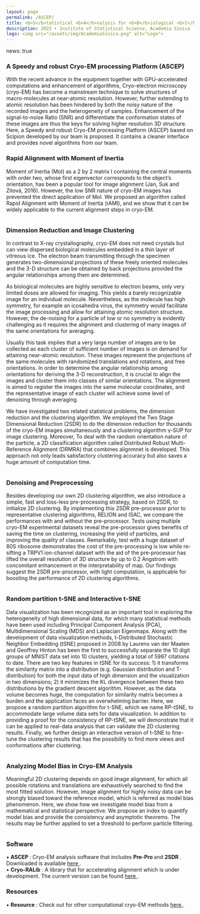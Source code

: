```yaml
---
layout: page
permalink: /ASCEP/
title: <b>S</b>tatistical <b>A</b>nalysis for <b>B</b>iological <b>I</b>mage <b>D</b>ata
description: 2023 • Institute of Statistical Science, Academia Sinica
logo: <img src="/assets/img/AcademiaSinica.png" alt="Logo">   
---
```

<!--{{ '/assets/img/AcademiaSinica.png' | relative_url }}  /assets/img/AcademiaSinica.png-->
news: true
### A Speedy and robust Cryo-EM processing Platform (ASCEP)
With the recent advance in the equipment together with GPU-accelerated computations and enhancement of algorithms, Cryo-electron microscopy (cryo-EM) has become a mainstream technique to solve structures of macro-molecules at near-atomic resolution. However, further extending to atomic resolution has been hindered by both the noisy nature of the recorded images and the heterogeneity of samples. Enhancement of the signal-to-noise Ratio (SNR) and differentiate the conformation states of these images are thus the keys for solving higher resolution 3D structure. Here, a Speedy and robust Cryo-EM processing Platform (ASCEP) based on Scipion developed by our team is proposed. It contains a cleaner interface and provides novel algorithms from our team.



### Rapid Alignment with Moment of Inertia
Moment of Inertia (MoI) as a 2 by 2 matrix I containing the central moments with order two, whose first eigenvector corresponds to the object’s orientation, has been a popular tool for image alignment (Jan, Suk and Zitová, 2016). However, the low SNR nature of cryo-EM images has prevented the direct application of MoI. We proposed an algorithm called Rapid Alignment with Moment of Inertia (rAMI), and we show that it can be widely applicable to the current alignment steps in cryo-EM. 

<div class="row">
    <div class="col-sm mt-3 mt-md-0">
        <img class="img-fluid rounded z-depth-1" src="{{ '/assets/img/MOI2.PNG' | relative_url }}" alt="" title="example image"/>
    </div>
</div>


### Dimension Reduction and Image Clustering
In contrast to X-ray crystallography, cryo-EM does not need crystals but can view dispersed biological molecules embedded in a thin layer of vitreous ice. The electron beam transmitting through the specimen generates two-dimensional projections of these freely oriented molecules and the 3-D structure can be obtained by back projections provided the angular relationships among them are determined.

As biological molecules are highly sensitive to electron beams, only very limited doses are allowed for imaging. This yields a barely recognizable image for an individual molecule. Nevertheless, as the molecule has high symmetry, for example an icosahedra virus, the symmetry would facilitate the image processing and allow for attaining atomic resolution structure. However, the de-noising for a particle of low or no symmetry is evidently challenging as it requires the alignment and clustering of many images of the same orientations for averaging.

Usually this task implies that a very large number of images are to be collected as each cluster of sufficient number of images is on demand for attaining near-atomic resolution. These images represent the projections of the same molecules with randomized translations and rotations, and free orientations. In order to determine the angular relationship among orientations for deriving the 3-D reconstruction, it is crucial to align the images and cluster them into classes of similar orientations. The alignment is aimed to register the images into the same molecular coordinates, and the representative image of each cluster will achieve some level of  denoising through averaging.

We have investigated two related statistical problems, the dimension reduction and the clustering algorithm. We employed the Two Stage Dimensional Reduction (2SDR) to do the dimension reduction for thousands of the cryo-EM images simultaneously and a clustering algorithm γ-SUP for image clustering.  Moreover, To deal with the random orientation nature of the particle, a 2D classification algorithm called Distributed Robust Multi-Reference Alignment (DRMRA) that combines alignmnet is developed. This approach not only leads satisfactory clustering accuracy but also saves a huge amount of computation time.

<div class="row">
    <div class="col-sm mt-3 mt-md-0">
        <img class="img-fluid rounded z-depth-1" src="{{ '/assets/img/about-1.jpg' | relative_url }}" alt="" title="example image"/>
    </div>
</div>

### Denoising and Preprocessing
Besides developing our own 2D clustering algorithm, we also introduce a simple, fast and loss-less pre-processing strategy, based on 2SDR, to initialize 2D clustering.  By implementing this 2SDR pre-processor prior to representative clustering algorithms, RELION and ISAC, we compare the performances with and without the pre-processor. Tests using multiple cryo-EM experimental datasets reveal the pre-processor gives benefits of saving the time on clustering, increasing the yield of particles, and improving the quality of classes. Remarkably, test with a huge dataset of 80S ribosome demonstrates the cost of the pre-processing is low while re-sifting a TRPV1 ion-channel dataset with the aid of the pre-processor has lifted the overall resolution of 3D structure by up to 0.2 Angstrom with concomitant enhancement in the interpretability of map. Our findings suggest the 2SDR pre-processor, with light computation, is applicable for boosting the performance of 2D clustering algorithms.


<div class="row">
    <div class="col-sm mt-3 mt-md-0">
        <img class="img-fluid rounded z-depth-1" src="{{ '/assets/img/about-2.png' | relative_url }}" alt="" title="example image"/>
    </div>
</div>

### Random partition t-SNE and Interactive t-SNE
Data visualization has been recognized as an important tool in exploring the heterogeneity of high dimensional data, for which many statistical methods have been used including Principal Component Analysis (PCA), Multidimensional Scaling (MDS) and Laplacian Eigenmaps. Along with the development of data visualization methods, t-Distributed Stochastic Neighbor Embedding (tSNE) proposed in 2008 by Laurens van der Maaten and Geoffrey Hinton has been the first to successfully separate the 10 digit groups of MNIST data set into 10 clusters, yielding a total of 5997 citations to date. There are two key features in tSNE for its success: 1) it transforms the similarity matrix into a distribution (e.g. Gaussian distribution and T-distribution) for both the input data of high dimension and the visualization in two dimensions; 2) it minimizes the KL divergence between these two distributions by the gradient descent algorithm. However, as the data volume becomes huge, the computation for similarity matrix becomes a burden and the application faces an overwhelming barrier. Here, we propose a random partition algorithm for t-SNE, which we name RP-tSNE, to accommodate large volume data sets for data visualization. In addition to providing a proof for the consistency of RP-tSNE, we will demonstrate that it can be applied to real-data analysis that can validate the 2D clustering results. Finally, we further design an interactive version of t-SNE to fine-tune the clustering results that has the possibility to find more views and conformations after clustering.

<div class="row">
    <div class="col-sm mt-3 mt-md-0">
        <img class="img-fluid rounded z-depth-1" src="{{ '/assets/img/about-3.jpg' | relative_url }}" alt="" title="example image"/>
    </div>
</div>

### Analyzing Model Bias in Cryo-EM Analysis
Meaningful 2D clustering depends on good image alignment, for which all possible rotations and translations are exhaustively searched to find the most fitted solution. However, image alignment for highly noisy data can be strongly biased toward the reference model, which is referred as model bias phenomenon. Here, we show how we investigate model bias from a mathematical and statistical perspective. We propose an index to quantify model bias and provide the consistency and asymptotic theorems. The results may be further applied to set a threshold to perform particle filtering.

<div class="row">
    <div class="col-sm mt-3 mt-md-0">
        <img class="img-fluid rounded z-depth-1" src="{{ '/assets/img/about-4.png' | relative_url }}" alt="" title="example image"/>
    </div>
</div>



<h3>Software</h3>

 ▪ <strong> ASCEP </strong> : Cryo-EM analysis software that includes <strong> Pre-Pro </strong> and <strong> 2SDR </strong> . Downloaded is available <a href="https://docs.google.com/forms/d/e/1FAIpQLSfITYqUDG3SSN5p0gcikULWgNfiSpO-Zmf-wr9C-_zrbBWvvQ/viewform">
   here
  </a>.<br/>
 ▪ <strong> Cryo-RALib</strong> : A library that for accelerating alignment which is under development. The current version can be found <a href="https://github.com/phonchi/Cryo-RAlib">
   here
  </a>.


  <h3>Resources</h3>
   ▪ <strong> Resource</strong> : Check out for other computational cryo-EM methods <a href="https://github.com/phonchi/Computational-CryoEM">
   here
  </a>.






